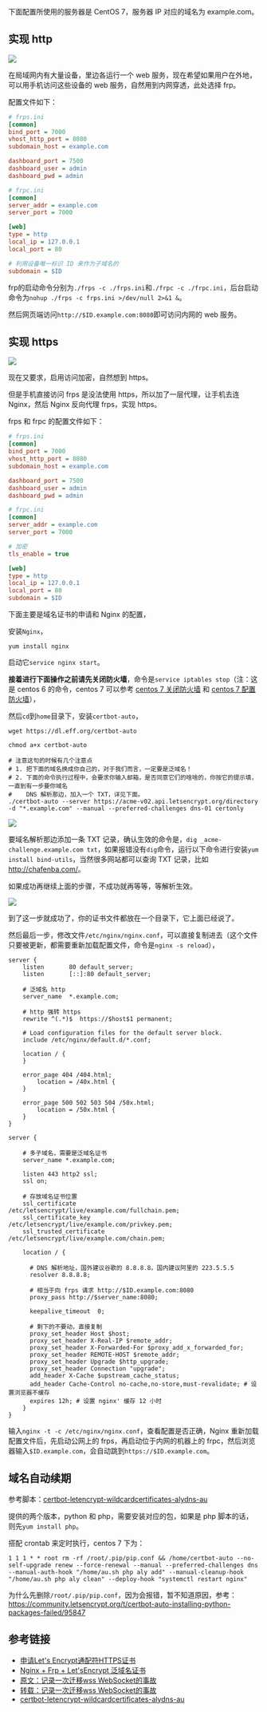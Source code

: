 下面配置所使用的服务器是 CentOS 7，服务器 IP 对应的域名为 example.com。

## 实现 http

![](https://raw.githubusercontent.com/Hapoa/personal-notes/master/_image/001.png)

在局域网内有大量设备，里边各运行一个 web 服务，现在希望如果用户在外地，可以用手机访问这些设备的 web 服务，自然用到内网穿透，此处选择 frp。

配置文件如下：

```ini
# frps.ini
[common]
bind_port = 7000
vhost_http_port = 8080
subdomain_host = example.com

dashboard_port = 7500
dashboard_user = admin
dashboard_pwd = admin
```

```ini
# frpc.ini
[common]
server_addr = example.com
server_port = 7000

[web]
type = http
local_ip = 127.0.0.1
local_port = 80

# 利用设备唯一标识 ID 来作为子域名的
subdomain = $ID
```

frp的启动命令分别为`./frps -c ./frps.ini`和`./frpc -c ./frpc.ini`，后台启动命令为`nohup ./frps -c frps.ini >/dev/null 2>&1 &`。

然后网页端访问`http://$ID.example.com:8080`即可访问内网的 web 服务。

## 实现 https

![](https://raw.githubusercontent.com/Hapoa/personal-notes/master/_image/002.png)

现在又要求，启用访问加密，自然想到 https。

但是手机直接访问 frps 是没法使用 https，所以加了一层代理，让手机去连 Nginx，然后 Nginx 反向代理 frps，实现 https。

frps 和 frpc 的配置文件如下：

```ini
# frps.ini
[common]
bind_port = 7000
vhost_http_port = 8080
subdomain_host = example.com

dashboard_port = 7500
dashboard_user = admin
dashboard_pwd = admin
```

```ini
# frpc.ini
[common]
server_addr = example.com
server_port = 7000

# 加密
tls_enable = true

[web]
type = http
local_ip = 127.0.0.1
local_port = 80
subdomain = $ID
```

下面主要是域名证书的申请和 Nginx 的配置，

安装`Nginx`，

```shell
yum install nginx
```

启动它`service nginx start`。

**接着进行下面操作之前请先关闭防火墙**，命令是`service iptables stop`（注：这是 centos 6 的命令，centos 7 可以参考 [centos 7 关闭防火墙](https://blog.csdn.net/Post_Yuan/article/details/78603212) 和 [centos 7 配置防火墙](https://www.jianshu.com/p/f6b87417f98b)），

然后`cd`到`home`目录下，安装`certbot-auto`，

```shell
wget https://dl.eff.org/certbot-auto

chmod a+x certbot-auto

# 注意这句的时候有几个注意点
# 1. 把下面的域名换成你自己的，对于我们而言，一定要是泛域名！
# 2. 下面的命令执行过程中，会要求你输入邮箱，是否同意它们的啥啥的，你按它的提示填，一直到有一步要你域名
#    DNS 解析那边，加入一个 TXT，详见下面。
./certbot-auto --server https://acme-v02.api.letsencrypt.org/directory -d "*.example.com" --manual --preferred-challenges dns-01 certonly
```

![](https://raw.githubusercontent.com/Hapoa/personal-notes/master/_image/003.png)

要域名解析那边添加一条 TXT 记录，确认生效的命令是，`dig _acme-challenge.example.com txt`，如果报错没有`dig`命令，运行以下命令进行安装`yum install bind-utils`，当然很多网站都可以查询 TXT 记录，比如 <http://chafenba.com/>。

如果成功再继续上面的步骤，不成功就再等等，等解析生效。

![](https://raw.githubusercontent.com/Hapoa/personal-notes/master/_image/004.png)

到了这一步就成功了，你的证书文件都放在一个目录下，它上面已经说了。

然后最后一步，修改文件`/etc/nginx/nginx.conf`，可以直接复制进去（这个文件只要被更新，都需要重新加载配置文件，命令是`nginx -s reload`），

```
server {
    listen       80 default_server;
    listen       [::]:80 default_server;
    
    # 泛域名 http
    server_name  *.example.com;
	
    # http 强转 https
    rewrite ^(.*)$  https://$host$1 permanent;

    # Load configuration files for the default server block.
    include /etc/nginx/default.d/*.conf;

    location / {
    }

    error_page 404 /404.html;
        location = /40x.html {
    }

    error_page 500 502 503 504 /50x.html;
        location = /50x.html {
    }
}

server {

    # 多子域名，需要是泛域名证书
    server_name *.example.com;
    
    listen 443 http2 ssl;
    ssl on;
    
    # 存放域名证书位置
    ssl_certificate          /etc/letsencrypt/live/example.com/fullchain.pem;
    ssl_certificate_key      /etc/letsencrypt/live/example.com/privkey.pem;
    ssl_trusted_certificate  /etc/letsencrypt/live/example.com/chain.pem;

    location / {
    
      # DNS 解析地址，国外建议谷歌的 8.8.8.8，国内建议阿里的 223.5.5.5
      resolver 8.8.8.8;
	  
      # 相当于向 frps 请求 http://$ID.example.com:8080
      proxy_pass http://$server_name:8080;
      
      keepalive_timeout  0;
      
      # 剩下的不要动，直接复制
      proxy_set_header Host $host;
      proxy_set_header X-Real-IP $remote_addr;
      proxy_set_header X-Forwarded-For $proxy_add_x_forwarded_for;
      proxy_set_header REMOTE-HOST $remote_addr;
      proxy_set_header Upgrade $http_upgrade;
      proxy_set_header Connection "upgrade";
      add_header X-Cache $upstream_cache_status;
      add_header Cache-Control no-cache,no-store,must-revalidate; # 设置浏览器不缓存
      expires 12h; # 设置 nginx' 缓存 12 小时
    }
}
```

输入`nginx -t -c /etc/nginx/nginx.conf`，查看配置是否正确，Nginx 重新加载配置文件后，先启动公网上的 frps，再启动位于内网的机器上的 frpc，然后浏览器输入`$ID.example.com`，会自动跳到`https://$ID.example.com`。

## 域名自动续期

参考脚本：[certbot-letencrypt-wildcardcertificates-alydns-au](https://github.com/ywdblog/certbot-letencrypt-wildcardcertificates-alydns-au)

提供的两个版本，python 和 php，需要安装对应的包，如果是 php 脚本的话，则先`yum install php`。

搭配 crontab 来定时执行，centos 7 下为：

```shell
1 1 1 * * root rm -rf /root/.pip/pip.conf && /home/certbot-auto --no-self-upgrade renew --force-renewal --manual --preferred-challenges dns --manual-auth-hook "/home/au.sh php aly add" --manual-cleanup-hook "/home/au.sh php aly clean" --deploy-hook "systemctl restart nginx"
```

为什么先删除`/root/.pip/pip.conf`，因为会报错，暂不知道原因，参考：<https://community.letsencrypt.org/t/certbot-auto-installing-python-packages-failed/95847>

## 参考链接

- [申请Let's Encrypt通配符HTTPS证书](https://my.oschina.net/kimver/blog/1634575)
- [Nginx + Frp + Let'sEncrypt 泛域名证书](http://morecoder.com/article/1173275.html)
- [原文：记录一次迁移wss WebSocket的事故](https://blog.csdn.net/qq_28804275/article/details/80891921)
- [转载：记录一次迁移wss WebSocket的事故](https://blog.csdn.net/hfismyangel/article/details/82758629)
- [certbot-letencrypt-wildcardcertificates-alydns-au](https://github.com/ywdblog/certbot-letencrypt-wildcardcertificates-alydns-au)
